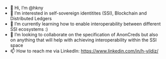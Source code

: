 - 👋 Hi, I’m @hkny
- 👀 I’m interested in self-sovereign identitites (SSI), Blockchain and Distributed Ledgers
- 🌱 I’m currently learning how to enable interoperability between different SSI ecosystems :) 
- 💞️ I’m looking to collaborate on the specification of AnonCreds but also on anything that will help with achieving interoperability within the SSI space
- 📫 How to reach me via LinkedIn: https://www.linkedin.com/in/h-yildiz/

<!---
hkny/hkny is a ✨ special ✨ repository because its `README.md` (this file) appears on your GitHub profile.
You can click the Preview link to take a look at your changes.
--->
